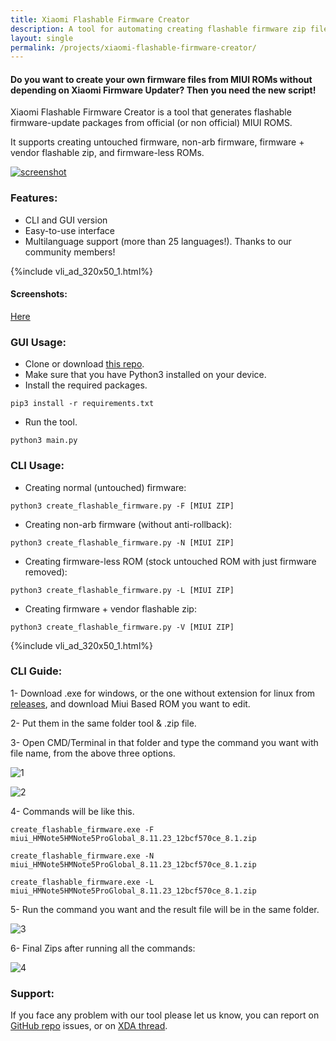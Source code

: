 ```yaml
---
title: Xiaomi Flashable Firmware Creator
description: A tool for automating creating flashable firmware zip files
layout: single
permalink: /projects/xiaomi-flashable-firmware-creator/
---
```


#### Do you want to create your own firmware files from MIUI ROMs without depending on Xiaomi Firmware Updater? Then you need the new script!

Xiaomi Flashable Firmware Creator is a tool that generates flashable firmware-update packages from official (or non official) MIUI ROMS.

It supports creating untouched firmware, non-arb firmware, firmware + vendor flashable zip, and firmware-less ROMs.

[![screenshot](https://raw.githubusercontent.com/XiaomiFirmwareUpdater/xiaomi-flashable-firmware-creator.py/py/screenshots/1.png)](https://xiaomifirmwareupdater.com/projects/xiaomi-flashable-firmware-creator/)

### Features:
- CLI and GUI version
- Easy-to-use interface
- Multilanguage support (more than 25 languages!). Thanks to our community members!

{%include vli_ad_320x50_1.html%}

#### Screenshots:

[Here](https://github.com/XiaomiFirmwareUpdater/xiaomi-flashable-firmware-creator.py/tree/py/screenshots)

### GUI Usage:
- Clone or download [this repo](https://github.com/XiaomiFirmwareUpdater/xiaomi-flashable-firmware-creator.py).
- Make sure that you have Python3 installed on your device.
- Install the required packages.
```
pip3 install -r requirements.txt
```
- Run the tool.
```
python3 main.py
```

### CLI Usage:

- Creating normal (untouched) firmware:
```
python3 create_flashable_firmware.py -F [MIUI ZIP]
```
- Creating non-arb firmware (without anti-rollback):
```
python3 create_flashable_firmware.py -N [MIUI ZIP]
```
- Creating firmware-less ROM (stock untouched ROM with just firmware removed):
```
python3 create_flashable_firmware.py -L [MIUI ZIP]
```
- Creating firmware + vendor flashable zip:
```
python3 create_flashable_firmware.py -V [MIUI ZIP]
```

{%include vli_ad_320x50_1.html%}

### CLI Guide:

1- Download .exe for windows, or the one without extension for linux from [releases](https://github.com/XiaomiFirmwareUpdater/xiaomi-flashable-firmware-creator.py/releases), and download Miui Based ROM you want to edit.

2- Put them in the same folder tool & .zip file.

3- Open CMD/Terminal in that folder and type the command you want with file name, from the above three options.

![1](https://i.postimg.cc/DwvbdGfp/1.png)

![2](https://i.postimg.cc/13vVWzfm/2.png)

4- Commands will be like this.
```
create_flashable_firmware.exe -F miui_HMNote5HMNote5ProGlobal_8.11.23_12bcf570ce_8.1.zip
```
```
create_flashable_firmware.exe -N miui_HMNote5HMNote5ProGlobal_8.11.23_12bcf570ce_8.1.zip
```
```
create_flashable_firmware.exe -L miui_HMNote5HMNote5ProGlobal_8.11.23_12bcf570ce_8.1.zip
```

5- Run the command you want and the result file will be in the same folder.

![3](https://i.postimg.cc/tg7Z8Hxh/3.png)

6- Final Zips after running all the commands:

![4](https://i.postimg.cc/L6fV0jpH/4.png)


### Support:
If you face any problem with our tool please let us know, you can report on [GitHub repo](https://github.com/XiaomiFirmwareUpdater/xiaomi-flashable-firmware-creator.py/) issues, or on [XDA thread](https://forum.xda-developers.com/android/software/tool-xiaomi-flashable-firmware-creator-t3871311).
